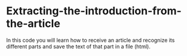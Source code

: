 # Extracting-the-introduction-from-the-article
In this code you will learn how to receive an article and recognize its different parts and save the text of that part in a file (html).
